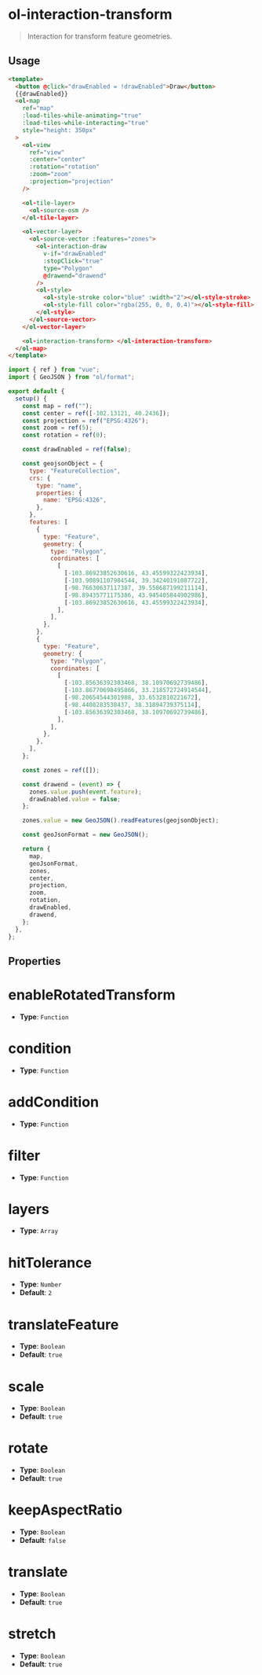 # ol-interaction-transform

> Interaction for transform feature geometries.

<script setup>
import TransformDemo from "@demos/TransformDemo.vue"
</script>

<ClientOnly>
<TransformDemo/>
</ClientOnly>

## Usage

```html
<template>
  <button @click="drawEnabled = !drawEnabled">Draw</button>
  {{drawEnabled}}
  <ol-map
    ref="map"
    :load-tiles-while-animating="true"
    :load-tiles-while-interacting="true"
    style="height: 350px"
  >
    <ol-view
      ref="view"
      :center="center"
      :rotation="rotation"
      :zoom="zoom"
      :projection="projection"
    />

    <ol-tile-layer>
      <ol-source-osm />
    </ol-tile-layer>

    <ol-vector-layer>
      <ol-source-vector :features="zones">
        <ol-interaction-draw
          v-if="drawEnabled"
          :stopClick="true"
          type="Polygon"
          @drawend="drawend"
        />
        <ol-style>
          <ol-style-stroke color="blue" :width="2"></ol-style-stroke>
          <ol-style-fill color="rgba(255, 0, 0, 0.4)"></ol-style-fill>
        </ol-style>
      </ol-source-vector>
    </ol-vector-layer>

    <ol-interaction-transform> </ol-interaction-transform>
  </ol-map>
</template>
```

```js
import { ref } from "vue";
import { GeoJSON } from "ol/format";

export default {
  setup() {
    const map = ref("");
    const center = ref([-102.13121, 40.2436]);
    const projection = ref("EPSG:4326");
    const zoom = ref(5);
    const rotation = ref(0);

    const drawEnabled = ref(false);

    const geojsonObject = {
      type: "FeatureCollection",
      crs: {
        type: "name",
        properties: {
          name: "EPSG:4326",
        },
      },
      features: [
        {
          type: "Feature",
          geometry: {
            type: "Polygon",
            coordinates: [
              [
                [-103.86923852630616, 43.45599322423934],
                [-103.90891107984544, 39.34240191087722],
                [-98.76630637117387, 39.558687199211114],
                [-98.89435771175386, 43.945405844902986],
                [-103.86923852630616, 43.45599322423934],
              ],
            ],
          },
        },
        {
          type: "Feature",
          geometry: {
            type: "Polygon",
            coordinates: [
              [
                [-103.85636392303468, 38.10970692739486],
                [-103.86770698495866, 33.218572724914544],
                [-98.20654544301988, 33.6532810221672],
                [-98.4408283538437, 38.31894739375114],
                [-103.85636392303468, 38.10970692739486],
              ],
            ],
          },
        },
      ],
    };

    const zones = ref([]);

    const drawend = (event) => {
      zones.value.push(event.feature);
      drawEnabled.value = false;
    };

    zones.value = new GeoJSON().readFeatures(geojsonObject);

    const geoJsonFormat = new GeoJSON();

    return {
      map,
      geoJsonFormat,
      zones,
      center,
      projection,
      zoom,
      rotation,
      drawEnabled,
      drawend,
    };
  },
};
```

## Properties

# enableRotatedTransform

- **Type**: `Function`

# condition

- **Type**: `Function`

# addCondition

- **Type**: `Function`

# filter

- **Type**: `Function`

# layers

- **Type**: `Array`

# hitTolerance

- **Type**: `Number`
- **Default**: `2`

# translateFeature

- **Type**: `Boolean`
- **Default**: `true`

# scale

- **Type**: `Boolean`
- **Default**: `true`

# rotate

- **Type**: `Boolean`
- **Default**: `true`

# keepAspectRatio

- **Type**: `Boolean`
- **Default**: `false`

# translate

- **Type**: `Boolean`
- **Default**: `true`

# stretch

- **Type**: `Boolean`
- **Default**: `true`
